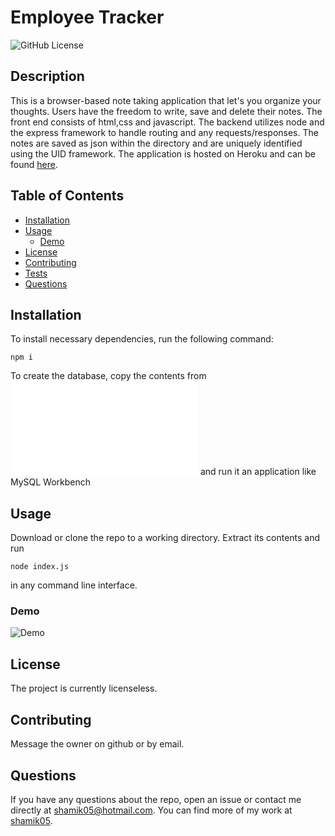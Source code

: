 # Employee Tracker
![GitHub License](https://img.shields.io/badge/License-None-blue)
## Description
This is a browser-based note taking application that let's you organize your thoughts. Users have the freedom to write, save and delete their notes. The front end consists of html,css and javascript. The backend utilizes node and the express framework to handle routing and any requests/responses. The notes are saved as json within the directory and are uniquely identified using the UID framework. The application is hosted on Heroku and can be found [here]().
## Table of Contents
* [Installation](#Installation)
* [Usage](#Usage)
    * [Demo](#Demo)
* [License](#License)
* [Contributing](#Contributing)
* [Tests](#Tests)
* [Questions](#Questions)
## Installation
To install necessary dependencies, run the following command:
```
npm i
```
To create the database, copy the contents from ![schema](assets/schema.sql) and run it an application like MySQL Workbench
## Usage 
Download or clone the repo to a working directory. Extract its contents and run 
```
node index.js
```
in any command line interface. 

### Demo
![Demo](demo.gif)

## License 
The project is currently licenseless.
## Contributing
Message the owner on github or by email.
## Questions 
If you have any questions about the repo, open an issue or contact me directly at shamik05@hotmail.com. You can find more of my work at [shamik05](https://github.com/shamik05/).